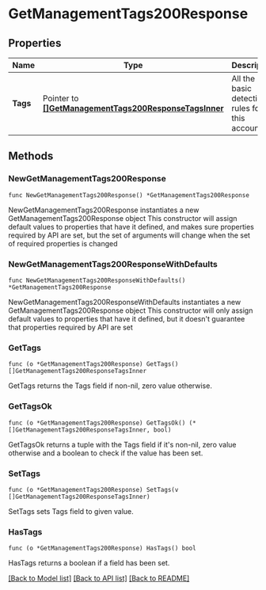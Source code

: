 # GetManagementTags200Response

## Properties

Name | Type | Description | Notes
------------ | ------------- | ------------- | -------------
**Tags** | Pointer to [**[]GetManagementTags200ResponseTagsInner**](GetManagementTags200ResponseTagsInner.md) | All the basic detection rules for this account. | [optional] 

## Methods

### NewGetManagementTags200Response

`func NewGetManagementTags200Response() *GetManagementTags200Response`

NewGetManagementTags200Response instantiates a new GetManagementTags200Response object
This constructor will assign default values to properties that have it defined,
and makes sure properties required by API are set, but the set of arguments
will change when the set of required properties is changed

### NewGetManagementTags200ResponseWithDefaults

`func NewGetManagementTags200ResponseWithDefaults() *GetManagementTags200Response`

NewGetManagementTags200ResponseWithDefaults instantiates a new GetManagementTags200Response object
This constructor will only assign default values to properties that have it defined,
but it doesn't guarantee that properties required by API are set

### GetTags

`func (o *GetManagementTags200Response) GetTags() []GetManagementTags200ResponseTagsInner`

GetTags returns the Tags field if non-nil, zero value otherwise.

### GetTagsOk

`func (o *GetManagementTags200Response) GetTagsOk() (*[]GetManagementTags200ResponseTagsInner, bool)`

GetTagsOk returns a tuple with the Tags field if it's non-nil, zero value otherwise
and a boolean to check if the value has been set.

### SetTags

`func (o *GetManagementTags200Response) SetTags(v []GetManagementTags200ResponseTagsInner)`

SetTags sets Tags field to given value.

### HasTags

`func (o *GetManagementTags200Response) HasTags() bool`

HasTags returns a boolean if a field has been set.


[[Back to Model list]](../README.md#documentation-for-models) [[Back to API list]](../README.md#documentation-for-api-endpoints) [[Back to README]](../README.md)


